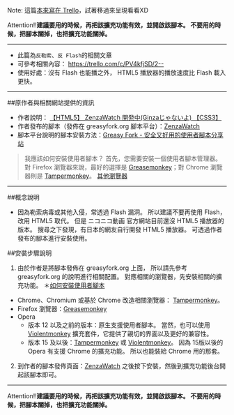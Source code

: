 Note: 這篇[本來寫在 Trello](https://trello.com/c/1lAqsfi8)，試著移過來呈現看看XD

Attention!!**建議要用的時候，再把該擴充功能有效，並開啟該腳本。
不要用的時候，把腳本關掉，也把擴充功能關掉。**

----

- 此篇為``反勒索``、``反 Flash``的相關文章
- 可參考相關內容：
https://trello.com/c/PV4kfjSD/2--
- 使用好處：沒有 Flash 也能播之外，
HTML5 播放器的播放速度比 Flash 載入更快。

----

##原作者與相關網站提供的資訊
- 作者說明：
[【HTML5】 ZenzaWatch 開発中(Ginzaじゃないよ) 【CSS3】](http://nico.ms/ar921995)
- 作者發布的腳本（發佈在 greasyfork.org 腳本平台）：[ZenzaWatch](https://greasyfork.org/zh-TW/scripts/14391-zenzawatch)
- 腳本平台說明的腳本安裝方法：[Greasy Fork - 安全又好用的使用者腳本分享站](https://greasyfork.org/zh-TW)
>我應該如何安裝使用者腳本？
>首先，您需要安裝一個使用者腳本管理器。對 Firefox 瀏覽器來說，最好的選擇是 [Greasemonkey](https://addons.mozilla.org/firefox/addon/greasemonkey/)；對 Chrome 瀏覽器則是 [Tampermonkey](https://chrome.google.com/webstore/detail/tampermonkey/dhdgffkkebhmkfjojejmpbldmpobfkfo)。
>[其他瀏覽器](https://greasyfork.org/zh-TW/help/installing-user-scripts)

----

##概念說明
- 因為勒索病毒或其他入侵，常透過 Flash 漏洞。
所以建議不要再使用 Flash，改用 HTML5 取代。
但是 ニコニコ動画 官方網站目前還沒 HTML5 播放器的版本。
搜尋之下發現，有日本的網友自行開發 HTML5 播放器。
可透過作者發布的腳本進行安裝使用。

##安裝步驟說明
1. 由於作者是將腳本發佈在 greasyfork.org 上面，
所以請先參考 greasyfork.org 的說明進行相關配置。
對應相關的瀏覽器，先安裝相關的擴充功能。
＊[如何安裝使用者腳本](https://greasyfork.org/zh-TW/help/installing-user-scripts)
  - Chrome、Chromium 或基於 Chrome 改造相關瀏覽器： [Tampermonkey](https://chrome.google.com/webstore/detail/tampermonkey/dhdgffkkebhmkfjojejmpbldmpobfkfo)。
  - Firefox 瀏覽器：[Greasemonkey](https://addons.mozilla.org/firefox/addon/greasemonkey/)
  - Opera
    - 版本 12 以及之前的版本：原生支援使用者腳本。
當然，也可以使用 [Violentmonkey](https://addons.opera.com/extensions/details/violent-monkey/) 擴充套件，它提供了親切的界面以及更好的兼容性。
    - 版本 15 及以後：[Tampermonkey](https://chrome.google.com/webstore/detail/tampermonkey/dhdgffkkebhmkfjojejmpbldmpobfkfo) 或 [Violentmonkey](https://addons.opera.com/extensions/details/violent-monkey/)。
因為 15版以後的 Opera 有支援 Chrome 的擴充功能。
所以也能裝給 Chrome 用的那套。
2. 到作者的腳本發佈頁面：[ZenzaWatch](https://greasyfork.org/zh-TW/scripts/14391-zenzawatch)
之後按下安裝，然後到擴充功能後台開起該腳本即可。

----

Attention!!**建議要用的時候，再把該擴充功能有效，並開啟該腳本。
不要用的時候，把腳本關掉，也把擴充功能關掉。**
